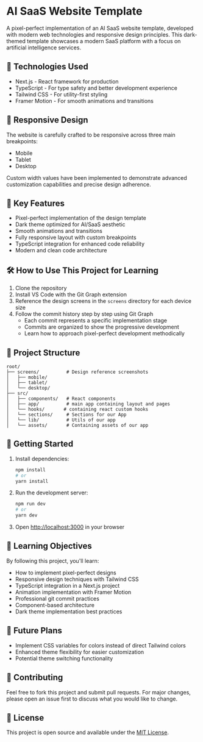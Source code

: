 # AI SaaS Website Template

A pixel-perfect implementation of an AI SaaS website template, developed with modern web technologies and responsive design principles. This dark-themed template showcases a modern SaaS platform with a focus on artificial intelligence services.

## 🚀 Technologies Used

- Next.js - React framework for production
- TypeScript - For type safety and better development experience
- Tailwind CSS - For utility-first styling
- Framer Motion - For smooth animations and transitions

## 📱 Responsive Design

The website is carefully crafted to be responsive across three main breakpoints:

- Mobile
- Tablet
- Desktop

Custom width values have been implemented to demonstrate advanced customization capabilities and precise design adherence.

## 🎯 Key Features

- Pixel-perfect implementation of the design template
- Dark theme optimized for AI/SaaS aesthetic
- Smooth animations and transitions
- Fully responsive layout with custom breakpoints
- TypeScript integration for enhanced code reliability
- Modern and clean code architecture

## 🛠️ How to Use This Project for Learning

1. Clone the repository
2. Install VS Code with the Git Graph extension
3. Reference the design screens in the `screens` directory for each device size
4. Follow the commit history step by step using Git Graph
    - Each commit represents a specific implementation stage
    - Commits are organized to show the progressive development
    - Learn how to approach pixel-perfect development methodically

## 📂 Project Structure

```
root/
├── screens/          # Design reference screenshots
│   ├── mobile/
│   ├── tablet/
│   └── desktop/
├── src/
│   ├── components/   # React components
│   ├── app/          # main app containing layout and pages
│   └── hooks/       # containing react custom hooks
│   └── sections/     # Sections for our App
│   └── lib/          # Utils of our app
│   └── assets/       # Containing assets of our app
```

## 🚀 Getting Started

1. Install dependencies:

    ```bash
    npm install
    # or
    yarn install
    ```

2. Run the development server:

    ```bash
    npm run dev
    # or
    yarn dev
    ```

3. Open [http://localhost:3000](http://localhost:3000) in your browser

## 🎯 Learning Objectives

By following this project, you'll learn:

- How to implement pixel-perfect designs
- Responsive design techniques with Tailwind CSS
- TypeScript integration in a Next.js project
- Animation implementation with Framer Motion
- Professional git commit practices
- Component-based architecture
- Dark theme implementation best practices

## 🔄 Future Plans

- Implement CSS variables for colors instead of direct Tailwind colors
- Enhanced theme flexibility for easier customization
- Potential theme switching functionality

## 🤝 Contributing

Feel free to fork this project and submit pull requests. For major changes, please open an issue first to discuss what you would like to change.

## 📝 License

This project is open source and available under the [MIT License](LICENSE).
